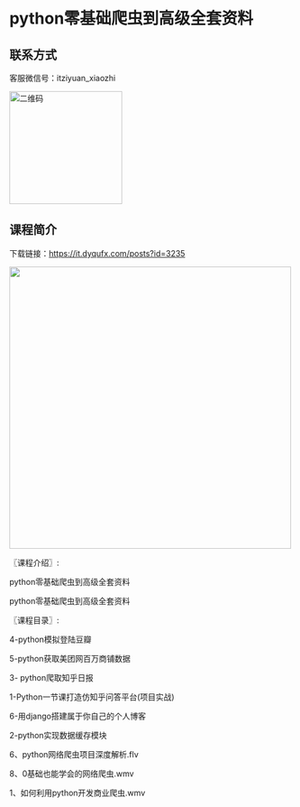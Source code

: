 # python零基础爬虫到高级全套资料

## 联系方式

客服微信号：itziyuan_xiaozhi

<img src="https://ziyuanyun.oss-cn-guangzhou.aliyuncs.com/common/20240614073449/666b82192834a.jpg" width="200" height="200" alt="二维码">

## 课程简介

下载链接：https://it.dyqufx.com/posts?id=3235

<img src="https://ziyuanyun.oss-cn-guangzhou.aliyuncs.com/yun/20240515185057/66449391aa27e.jpg" width="500" alt="">

  〖课程介绍〗:

 python零基础爬虫到高级全套资料

 python零基础爬虫到高级全套资料



 〖课程目录〗:

 4-python模拟登陆豆瓣

 5-python获取美团网百万商铺数据

 3- python爬取知乎日报

 1-Python一节课打造仿知乎问答平台(项目实战)

 6-用django搭建属于你自己的个人博客

 2-python实现数据缓存模块

 6、python网络爬虫项目深度解析.flv

 8、0基础也能学会的网络爬虫.wmv

 1、如何利用python开发商业爬虫.wmv

  